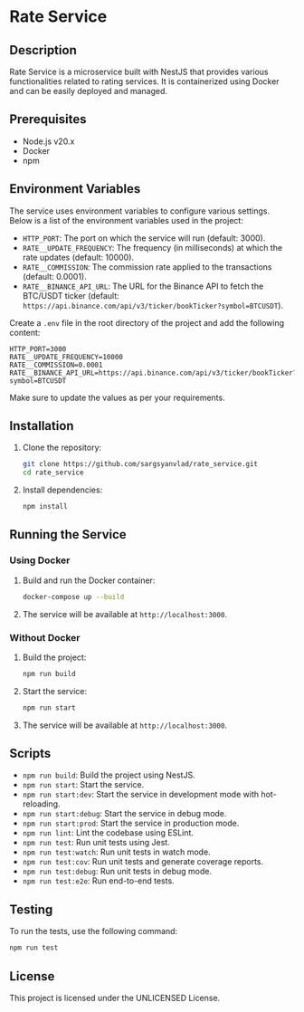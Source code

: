 # Rate Service

## Description
Rate Service is a microservice built with NestJS that provides various functionalities related to rating services. It is containerized using Docker and can be easily deployed and managed.

## Prerequisites
- Node.js v20.x
- Docker
- npm

## Environment Variables

The service uses environment variables to configure various settings. Below is a list of the environment variables used in the project:

- `HTTP_PORT`: The port on which the service will run (default: 3000).
- `RATE__UPDATE_FREQUENCY`: The frequency (in milliseconds) at which the rate updates (default: 10000).
- `RATE__COMMISSION`: The commission rate applied to the transactions (default: 0.0001).
- `RATE__BINANCE_API_URL`: The URL for the Binance API to fetch the BTC/USDT ticker (default: `https://api.binance.com/api/v3/ticker/bookTicker?symbol=BTCUSDT`).

Create a `.env` file in the root directory of the project and add the following content:

```dotenv
HTTP_PORT=3000
RATE__UPDATE_FREQUENCY=10000
RATE__COMMISSION=0.0001
RATE__BINANCE_API_URL=https://api.binance.com/api/v3/ticker/bookTicker?symbol=BTCUSDT
```

Make sure to update the values as per your requirements.

## Installation

1. Clone the repository:
   ```sh
   git clone https://github.com/sargsyanvlad/rate_service.git
   cd rate_service
   ```

2. Install dependencies:
   ```sh
   npm install
   ```

## Running the Service

### Using Docker

1. Build and run the Docker container:
   ```sh
   docker-compose up --build
   ```

2. The service will be available at `http://localhost:3000`.

### Without Docker

1. Build the project:
   ```sh
   npm run build
   ```

2. Start the service:
   ```sh
   npm run start
   ```

3. The service will be available at `http://localhost:3000`.

## Scripts

- `npm run build`: Build the project using NestJS.
- `npm run start`: Start the service.
- `npm run start:dev`: Start the service in development mode with hot-reloading.
- `npm run start:debug`: Start the service in debug mode.
- `npm run start:prod`: Start the service in production mode.
- `npm run lint`: Lint the codebase using ESLint.
- `npm run test`: Run unit tests using Jest.
- `npm run test:watch`: Run unit tests in watch mode.
- `npm run test:cov`: Run unit tests and generate coverage reports.
- `npm run test:debug`: Run unit tests in debug mode.
- `npm run test:e2e`: Run end-to-end tests.

## Testing

To run the tests, use the following command:
```sh
npm run test
```

## License

This project is licensed under the UNLICENSED License.
